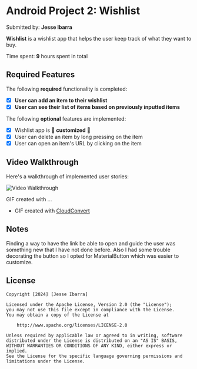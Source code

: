 # Android Project 2: Wishlist

Submitted by: **Jesse Ibarra**

**Wishlist** is a wishlist app that helps the user keep track of what they want to buy.

Time spent: **9** hours spent in total

## Required Features

The following **required** functionality is completed:

- [X] **User can add an item to their wishlist**
- [X] **User can see their list of items based on previously inputted items**

The following **optional** features are implemented:

- [X] Wishlist app is 🎨 **customized** 🎨
- [X] User can delete an item by long pressing on the item
- [X] User can open an item's URL by clicking on the item

## Video Walkthrough

Here's a walkthrough of implemented user stories:

<img src='./assets/walkthrough.gif' title='Video Walkthrough' width='' alt='Video Walkthrough' />

GIF created with ...
- GIF created with [CloudConvert](https://cloudconvert.com/)

## Notes

Finding a way to have the link be able to open and guide the user was something new that I have not done before. 
Also I had some trouble decorating the button so I opted for MaterialButton which was easier to customize. 

## License

    Copyright [2024] [Jesse Ibarra]

    Licensed under the Apache License, Version 2.0 (the "License");
    you may not use this file except in compliance with the License.
    You may obtain a copy of the License at

        http://www.apache.org/licenses/LICENSE-2.0

    Unless required by applicable law or agreed to in writing, software
    distributed under the License is distributed on an "AS IS" BASIS,
    WITHOUT WARRANTIES OR CONDITIONS OF ANY KIND, either express or implied.
    See the License for the specific language governing permissions and
    limitations under the License.
